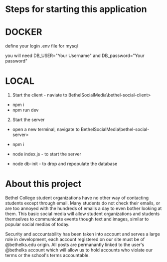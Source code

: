 # Steps for starting this application

# DOCKER

define your login .env file for mysql

you will need DB_USER="Your Username"
and DB_password="Your password"



# LOCAL
1. Start the client - naviate to BethelSocialMedia\bethel-social-client> 

- npm i
- npm run dev

2. Start the server

- open a new terminal, navigate to BethelSocialMedia\bethel-social-server>

- npm i
- node index.js - to start the server
- node db-init - to drop and repopulate the database

# About this project

Bethel College student organizations have no other way of contacting students except through email. Many students do not check their emails, or are too annoyed with the 
hundreds of emails a day to even bother looking at them. This basic social media will allow student organizations and students themselves to communicate events though text
and images, similar to popular social medias of today.

Security and accountability has been taken into account and serves a large role in development, each account registered on our site must be of @bethelks.edu origin. 
All posts are permanantly linked to the user's @bethelks account which will allow us to hold accounts who violate our terms or the school's terms accountable. 
